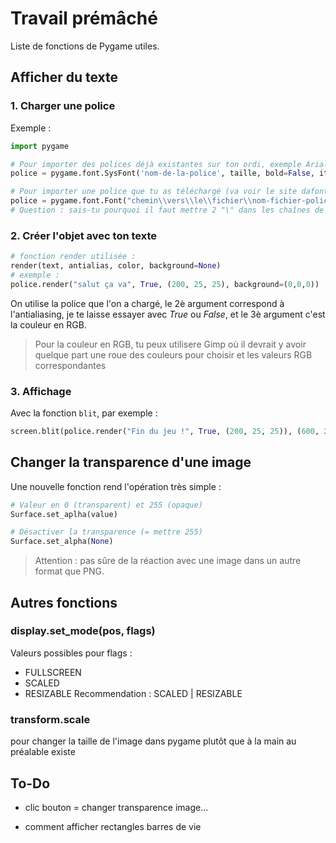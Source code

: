 # Travail prémâché
Liste de fonctions de Pygame utiles.

## Afficher du texte

### 1. Charger une police
Exemple : 
```python
import pygame

# Pour importer des polices déjà existantes sur ton ordi, exemple Arial, Times New Roman etc.
police = pygame.font.SysFont('nom-de-la-police', taille, bold=False, italic=False)

# Pour importer une police que tu as téléchargé (va voir le site dafont.com)
police = pygame.font.Font("chemin\\vers\\le\\fichier\\nom-fichier-police.TTF", taille, bold=False, italic=False)
# Question : sais-tu pourquoi il faut mettre 2 "\" dans les chaînes de caractères ?
```

### 2. Créer l'objet avec ton texte 
```python
# fonction render utilisée : 
render(text, antialias, color, background=None)
# exemple :
police.render("salut ça va", True, (200, 25, 25), background=(0,0,0))
```
On utilise la police que l'on a chargé, le 2è argument correspond à l'antialiasing, je te laisse essayer avec *True* ou *False*, et le 3è argument c'est la couleur en RGB.
 > Pour la couleur en RGB, tu peux utilisere Gimp où il devrait y avoir quelque part une roue des couleurs pour choisir et les valeurs RGB correspondantes


### 3. Affichage
Avec la fonction ```blit```, par exemple :
```python
screen.blit(police.render("Fin du jeu !", True, (200, 25, 25)), (600, 200))
```

## Changer la transparence d'une image
Une nouvelle fonction rend l'opération très simple : 

```python
# Valeur en 0 (transparent) et 255 (opaque)
Surface.set_aplha(value)

# Désactiver la transparence (= mettre 255)
Surface.set_alpha(None)
```

> Attention : pas sûre de la réaction avec une image dans un autre format que PNG.

## Autres fonctions
### display.set_mode(pos, flags)
Valeurs possibles pour flags : 
- FULLSCREEN
- SCALED
- RESIZABLE
Recommendation : SCALED | RESIZABLE


### transform.scale
pour changer la taille de l'image dans pygame plutôt que à la main au préalable
existe 


## To-Do
- clic bouton = changer transparence image...

- comment afficher rectangles barres de vie
